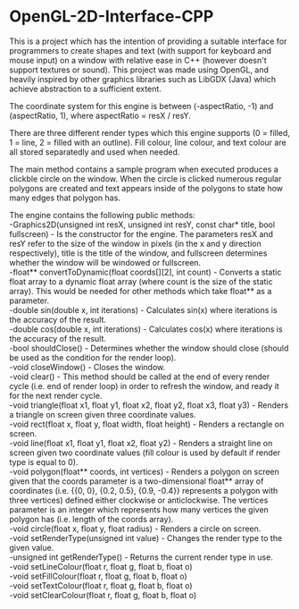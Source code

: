 # OpenGL-2D-Interface-CPP  
This is a project which has the intention of providing a suitable interface for programmers to create shapes and text (with support for keyboard and mouse input) on a window with relative ease in C++ (however doesn't support textures or sound). This project was made using OpenGL, and heavily inspired by other graphics libraries such as LibGDX (Java) which achieve abstraction to a sufficient extent.  
  
The coordinate system for this engine is between (-aspectRatio, -1) and (aspectRatio, 1), where aspectRatio = resX / resY.  
  
There are three different render types which this engine supports (0 = filled, 1 = line, 2 = filled with an outline). Fill colour, line colour, and text colour are all stored separatedly and used when needed.  
  
The main method contains a sample program when executed produces a clickble circle on the window. When the circle is clicked numerous regular polygons are created and text appears inside of the polygons to state how many edges that polygon has.  
  
The engine contains the following public methods:  
-Graphics2D(unsigned int resX, unsigned int resY, const char* title, bool fullscreen) - Is the constructor for the engine. The parameters resX and resY refer to the size of the window in pixels (in the x and y direction respectively), title is the title of the window, and fullscreen determines whether the window will be windowed or fullscreen.  
-float** convertToDynamic(float coords[][2], int count) - Converts a static float array to a dynamic float array (where count is the size of the static array). This would be needed for other methods which take float** as a parameter.  
-double sin(double x, int iterations)  - Calculates sin(x) where iterations is the accuracy of the result.  
-double cos(double x, int iterations)  - Calculates cos(x) where iterations is the accuracy of the result.  
-bool shouldClose() - Determines whether the window should close (should be used as the condition for the render loop).  
-void closeWindow() - Closes the window.  
-void clear() - This method should be called at the end of every render cycle (i.e. end of render loop) in order to refresh the window, and ready it for the next render cycle.  
-void triangle(float x1, float y1, float x2, float y2, float x3, float y3) - Renders a triangle on screen given three coordinate values.  
-void rect(float x, float y, float width, float height) - Renders a rectangle on screen.  
-void line(float x1, float y1, float x2, float y2) - Renders a straight line on screen given two coordinate values (fill colour is used by default if render type is equal to 0).    
-void polygon(float** coords, int vertices) - Renders a polygon on screen given that the coords parameter is a two-dimensional float** array of coordinates (i.e. {{0, 0}, {0.2, 0.5}, {0.9, -0.4}} represents a polygon with three vertices) defined either clockwise or anticlockwise. The vertices parameter is an integer which represents how many vertices the given polygon has (i.e. length of the coords array).  
-void circle(float x, float y, float radius) - Renders a circle on screen.  
-void setRenderType(unsigned int value) - Changes the render type to the given value.  
-unsigned int getRenderType() - Returns the current render type in use.  
-void setLineColour(float r, float g, float b, float o)  
-void setFillColour(float r, float g, float b, float o)  
-void setTextColour(float r, float g, float b, float o)  
-void setClearColour(float r, float g, float b, float o)  
